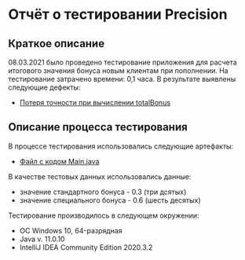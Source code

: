 # **Отчёт о тестировании Precision**
## **Краткое описание**
08.03.2021 было проведено тестирование приложения для расчета итогового значения бонуса новым клиентам при пополнении. На тестирование затрачено времени: 0,1 часа. В результате выявлены следующие дефекты:
* [Потеря точности при вычислении totalBonus]()

## **Описание процесса тестирования**
В процессе тестирования использовались следующие артефакты: 
* [Файл с кодом Main.java]()

В качестве тестовых данных использовались данные:
* значение стандартного бонуса - 0.3 (три дсятых)
* значение специального бонуса - 0.6 (шесть десятых)

Тестирование производилось в следующем окружении:
* ОС Windows 10, 64-разрядная
* Java v. 11.0.10
* IntelliJ IDEA Community Edition 2020.3.2